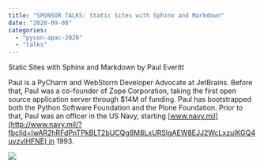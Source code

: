 ```yaml
---
title: "SPONSOR TALKS: Static Sites with Sphinx and Markdown"
date: "2020-09-08"
categories:
  - "pycon-apac-2020"
  - "talks"
---
```


Static Sites with Sphinx and Markdown by Paul Everitt

Paul is a PyCharm and WebStorm Developer Advocate at JetBrains. Before that, Paul was a co-founder of Zope Corporation, taking the first open source application server through $14M of funding. Paul has bootstrapped both the Python Software Foundation and the Plone Foundation. Prior to that, Paul was an officer in the US Navy, starting [www.navy.mil](http://www.navy.mil/?fbclid=IwAR2hRFdPnTPkBLT2bUCQg8M8LxURSlgAEW8EJJ2WcLxzuIKGQ4uvzvlHFNE) in 1993.

![](/archived-images/118813036_629136807795321_729848754122576578_o.jpg?w=1024)
